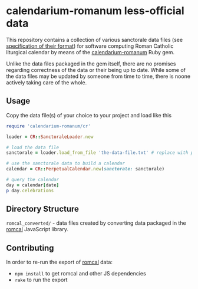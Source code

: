 # calendarium-romanum less-official data

This repository contains a collection of various sanctorale data files
(see [specification of their format][data])
for software computing Roman Catholic liturgical calendar by means of the
[calendarium-romanum][caro] Ruby gem.

Unlike the data files packaged in the gem itself, there are no promises regarding correctness
of the data or their being up to date. While some of the data files may be updated by someone
from time to time, there is noone actively taking care of the whole.

## Usage

Copy the data file(s) of your choice to your project and load like this

```ruby
require 'calendarium-romanum/cr'

loader = CR::SanctoraleLoader.new

# load the data file
sanctorale = loader.load_from_file 'the-data-file.txt' # replace with path to your data file

# use the sanctorale data to build a calendar
calendar = CR::PerpetualCalendar.new(sanctorale: sanctorale)

# query the calendar
day = calendar[date]
p day.celebrations
```

## Directory Structure

`romcal_converted/` - data files created by converting data packaged
in the [romcal][romcal] JavaScript library.

## Contributing

In order to re-run the export of [romcal][romcal] data:

* `npm install` to get romcal and other JS dependencies
* `rake` to run the export

[caro]: https://github.com/igneus/calendarium-romanum
[data]: https://github.com/igneus/calendarium-romanum/blob/master/data/README.md
[romcal]: https://github.com/romcal/romcal
